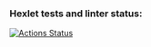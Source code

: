 ### Hexlet tests and linter status:
[![Actions Status](https://github.com/devbulygin/java-project-99/actions/workflows/hexlet-check.yml/badge.svg)](https://github.com/devbulygin/java-project-99/actions)